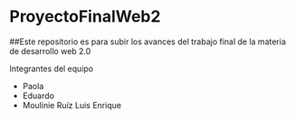 # ProyectoFinalWeb2
##Este repositorio es para subir los avances del trabajo final de la materia de desarrollo web 2.0


Integrantes del equipo
- Paola
- Eduardo
- Moulinie Ruíz Luis Enrique
